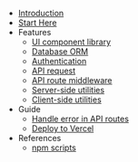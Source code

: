 - [Introduction](/)
- [Start Here](/start-here.md)
- Features
  - [UI component library](/ui.md)
  - [Database ORM](/orm.md)
  - [Authentication](/authentication.md)
  - [API request](/request.md)
  - [API route middleware](/api-route-middleware.md)
  - [Server-side utilities](/server-utils.md)
  - [Client-side utilities](/client-utils.md)
- Guide
  - [Handle error in API routes](/api-error-handle.md)
  - [Deploy to Vercel](/deploy-vercel.md)
- References
  - [npm scripts](/npm-scripts.md)